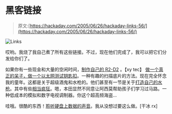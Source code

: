 # 黑客链接

> 原文:[https://hackaday.com/2005/06/26/hackaday-links-56/](https://hackaday.com/2005/06/26/hackaday-links-56/)

![Links](../Images/17953ff04c1459dee7590314f4c09f84.png)

哎哟。我烧了我自己煮了所有这些链接。不过，现在他们完成了，我可以把它们分发给你们了。

如果你有一些现金和大量的空闲时间，[制作自己的 R2-D2](http://www.astromech.net/Lists/Tutorials/Default.htm) 。【xy tec】
[做一个真正的呆子，做一个以太网测试钥匙扣](http://www.geocities.com/tomithy83/mods/computer/enet_tester/enet_tester_keyring.html)。一种有趣的扫描底片的方法。现在完全怀念我的童年。这都是关于超级酒鬼和水枪的。他们甚至有一节是关于[打造自己的水枪](http://www.sscentral.org/tech/homemades/)。其中有些[相当疯狂](http://www.sscentral.org/tech/homemades/rt.php)。嗯，本田显然不同意让阿西莫帮助孩子们学习过马路。一种低成本的模拟和数字电视调制器。你这个超高频海盗…

哇哦。很酷的东西！[聆听硬盘上数据的声音](http://www.janitha.com/archives/33)。我从没想过要这么做。[干冰 rx]
